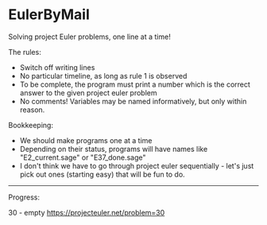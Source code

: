 # EulerByMail
Solving project Euler problems, one line at a time!


The rules:
- Switch off writing lines
- No particular timeline, as long as rule 1 is observed
- To be complete, the program must print a number which is the correct answer to the given project euler problem
- No comments! Variables may be named informatively, but only within reason.

Bookkeeping:
- We should make programs one at a time
- Depending on their status, programs will have names like "E2_current.sage" or "E37_done.sage"
- I don't think we have to go through project euler sequentially - let's just pick out ones (starting easy) that will be fun to do.

____________

Progress:

30 - empty
https://projecteuler.net/problem=30